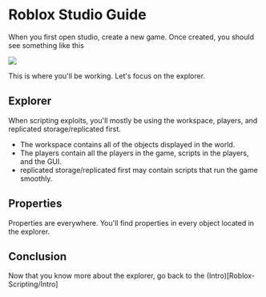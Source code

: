 # Roblox Studio Guide

When you first open studio, create a new game.  Once created, you should see something like this

![](https://i.imgur.com/rDZhLkh.png)

This is where you'll be working.  Let's focus on the explorer.

## Explorer

When scripting exploits, you'll mostly be using the workspace, players, and replicated storage/replicated first.  

- The workspace contains all of the objects displayed in the world.
- The players contain all the players in the game, scripts in the players, and the GUI.
- replicated storage/replicated first may contain scripts that run the game smoothly.

## Properties

Properties are everywhere.  You'll find properties in every object located in the explorer.  

## Conclusion

Now that you know more about the explorer, go back to the (Intro)[Roblox-Scripting/Intro]

